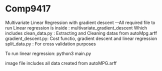 # Comp9417

Multivariate Linear Regression with gradient descent 
--All required file to run Linear regression is inside
    : multivariate_gradient_descent
    Which includes 
    clean_data.py : Extracting and Cleaning datas from autoMpg.arff
    gradient_descent.py:  Cost functio, gradient descent and linear regression 
    split_data.py : For cross validation purposes 

To run linear regression:
    python3 main.py 

image file includes all data created from autoMPG.arff
    
